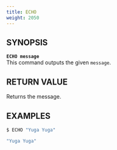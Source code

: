 ```yaml
---
title: ECHO
weight: 2050
---
```


## SYNOPSIS
<b>`ECHO message`</b><br>
This command outputs the given `message`.

## RETURN VALUE
Returns the message.

## EXAMPLES
```{.sh .copy .separator-dollar}
$ ECHO "Yuga Yuga"
```
```sh
"Yuga Yuga"
```
